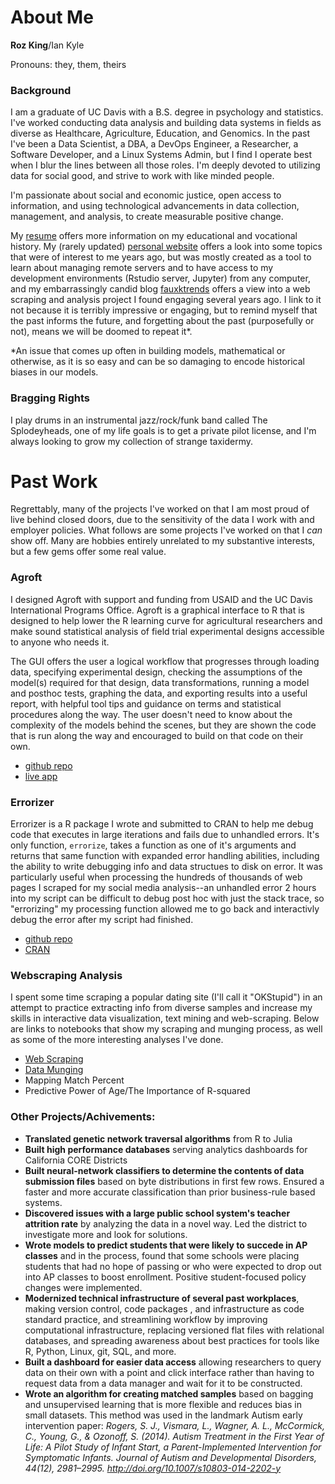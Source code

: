 # About Me

**Roz King**/Ian Kyle

Pronouns: they, them, theirs

### Background

I am a graduate of UC Davis with a B.S. degree in psychology and statistics. I've worked conducting data analysis and building data systems in fields as diverse as Healthcare, Agriculture, Education, and Genomics. In the past I've been a Data Scientist, a DBA, a DevOps Engineer, a Researcher, a Software Developer, and a Linux Systems Admin, but I find I operate best when I blur the lines  between all those roles. I'm deeply devoted to utilizing data for social good, and strive to work with like minded people.

I'm passionate about social and economic justice, open access to information, and using technological advancements in data collection, management, and analysis, to create measurable positive change. 

My <a href="www/src/resume.pdf" download>resume</a> offers more information on my educational and vocational history. My (rarely updated) [personal website](http://ikkyle.com) offers a look into some topics that were of interest to me years ago, but was mostly created as a tool to learn about managing remote servers and to have access to my development environments (Rstudio server, Jupyter) from any computer, and my embarrassingly candid blog [fauxktrends](http://fauxktrends.tumblr.com/archive) offers a view into a web scraping and analysis project I found engaging several years ago. I link to it not because it is terribly impressive or engaging, but to remind myself that the past informs the future, and forgetting about the past (purposefully or not), means we will be doomed to repeat it*. 

\*An issue that comes up often in building models, mathematical or otherwise, as it is so easy and can be so damaging to encode historical biases in our models. 

### Bragging Rights

I play drums in an instrumental jazz/rock/funk band called The Splodeyheads, one of my life goals is to get a private pilot license, and I'm always looking to grow my collection of strange taxidermy. 


# Past Work

Regrettably, many of the projects I've worked on that I am most proud of live behind closed doors, due to the sensitivity of the data I work with and employer policies. What follows are some projects I've worked on that I *can* show off. Many are hobbies entirely unrelated to my substantive interests, but a few gems offer some real value. 

### Agroft

I designed Agroft with support and funding from USAID and the UC Davis International Programs Office. Agroft is a graphical interface to R that is designed to help lower the R learning curve for agricultural researchers and make sound statistical analysis of field trial experimental designs accessible to anyone who needs it. 

The GUI offers the user a logical workflow that progresses through loading data, specifying experimental design, checking the assumptions of the model(s) required for that design, data transformations, running a model and posthoc tests, graphing the data, and exporting results into a useful report, with helpful tool tips and guidance on terms and statistical procedures along the way. The user doesn't need to know about the complexity of the models behind the scenes, but they are shown the code that is run along the way and encouraged to build on that code on their own. 

* [github repo](https://github.com/ucd-ipo/agroft)
* [live app](http://ikkyle.com/playground/aip-analysis/)

### Errorizer

Errorizer is a R package I wrote and submitted to CRAN to help me debug code that executes in large iterations and fails due to unhandled errors. It's only function, `errorize`, takes a function as one of it's arguments and returns that same function with expanded error handling abilities, including the ability to write debugging info and data structues to disk on error. It was particularly useful when processing the hundreds of thousands of web pages I scraped for my social media analysis--an unhandled error 2 hours into my script can be difficult to debug post hoc with just the stack trace, so "errorizing" my processing function allowed me to go back and interactivly debug the error after my script had finished. 

* [github repo](https://github.com/ikkyle/errorizer)
* [CRAN](https://cran.r-project.org/package=errorizer)

### Webscraping Analysis

I spent some time scraping a popular dating site (I'll call it "OKStupid") in an attempt to practice extracting info from diverse samples and increase my skills in interactive data visualization, text mining and web-scraping. Below are links to notebooks that show my scraping and munging process, as well as some of the more interesting analyses I've done. 

* [Web Scraping](www/OKC/scrape.html)
* [Data Munging](www/OKC/munge.html)
* Mapping Match Percent
* Predictive Power of Age/The Importance of R-squared


### Other Projects/Achivements:

* **Translated genetic network traversal algorithms** from R to Julia
* **Built high performance databases** serving analytics dashboards for California
 CORE Districts
* **Built neural-network classifiers to determine the contents of data submission files** based on byte distributions in first few rows. Ensured a faster and more accurate classification than prior business-rule based systems. 
* **Discovered issues with a large public school system's teacher attrition rate** by analyzing the data in a novel way. Led the district to investigate more and look for solutions. 
* **Wrote models to predict students that were likely to succede in AP classes** and in the process, found that some schools were placing students that had no hope of passing or who were expected to drop out into AP classes to boost enrollment. Positive student-focused policy changes were implemented. 
* **Modernized technical infrastructure of several past workplaces**, making version control, code packages , and infrastructure as code standard practice, and streamlining workflow by improving computational infrastructure, replacing versioned flat files with relational databases, and spreading awareness about best practices for tools like R, Python, Linux, git, SQL, and more. 
* **Built a dashboard for easier data access** allowing researchers to query data on their own with a point and click interface rather than having to request data from a data manager and wait for it to be constructed. 
* **Wrote an algorithm for creating matched samples** based on bagging and unsupervised learning that is more flexible and reduces bias in small datasets. This method was used in the landmark Autism early intervention paper: *Rogers, S. J., Vismara, L., Wagner, A. L., McCormick, C., Young, G., & Ozonoff, S. (2014). Autism Treatment in the First Year of Life: A Pilot Study of Infant Start, a Parent-Implemented Intervention for Symptomatic Infants. Journal of Autism and Developmental Disorders, 44(12), 2981–2995. http://doi.org/10.1007/s10803-014-2202-y*




